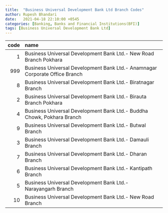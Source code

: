 ```yaml
---
title:  "Business Universal Development Bank Ltd Branch Codes"
author: Rupesh Bhandari
date:   2021-04-18 22:10:00 +0545
categories: [Banking, Banks and Financial Institutions(BFI)]
tags: [Business Universal Development Bank Ltd]
---
```


|   code | name                                                                        |
|-------:|:----------------------------------------------------------------------------|
|      1 | Business Universal Development Bank Ltd.-  New Road Branch Pokhara          |
|    999 | Business Universal Development Bank Ltd.- Anamnagar Corporate Office Branch |
|      8 | Business Universal Development Bank Ltd.- Biratnagar Branch                 |
|      2 | Business Universal Development Bank Ltd.- Birauta Branch Pokhara            |
|      4 | Business Universal Development Bank Ltd.- Buddha Chowk, Pokhara Branch      |
|      9 | Business Universal Development Bank Ltd.- Butwal Branch                     |
|      3 | Business Universal Development Bank Ltd.- Damauli Branch                    |
|      7 | Business Universal Development Bank Ltd.- Dharan Branch                     |
|      6 | Business Universal Development Bank Ltd.- Kantipath Branch                  |
|      5 | Business Universal Development Bank Ltd.- Narayangarh Branch                |
|     10 | Business Universal Development Bank Ltd.- New Road Branch                   |